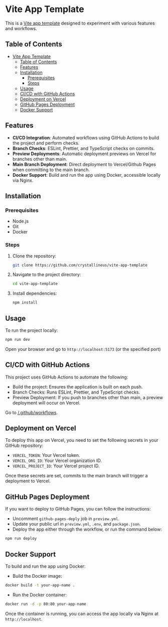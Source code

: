 # Vite App Template

This is a [Vite app template](vite-app-template.vercel.app) designed to experiment with various features and workflows.


## Table of Contents

- [Vite App Template](#vite-app-template)
  - [Table of Contents](#table-of-contents)
  - [Features](#features)
  - [Installation](#installation)
    - [Prerequisites](#prerequisites)
    - [Steps](#steps)
  - [Usage](#usage)
  - [CI/CD with GitHub Actions](#cicd-with-github-actions)
  - [Deployment on Vercel](#deployment-on-vercel)
  - [GitHub Pages Deployment](#github-pages-deployment)
  - [Docker Support](#docker-support)

## Features

- **CI/CD Integration**: Automated workflows using GitHub Actions to build the project and perform checks.
- **Branch Checks**: ESLint, Prettier, and TypeScript checks on commits.
- **Preview Deployments**: Automatic deployment previews on Vercel for branches other than main.
- **Main Branch Deployment**: Direct deployment to Vercel/Github Pages when committing to the main branch.
- **Docker Support**: Build and run the app using Docker, accessible locally via Nginx.

## Installation

### Prerequisites

- Node.js
- Git
- Docker

### Steps

1. Clone the repository:
   ```bash
   git clone https://github.com/crystallineus/vite-app-template
   ```

2. Navigate to the project directory:
   ```bash
   cd vite-app-template
   ```

3. Install dependencies:
   ```bash
   npm install
   ```

## Usage
To run the project locally:
```bash
npm run dev
```
Open your browser and go to `http://localhost:5173` (or the specified port)

## CI/CD with GitHub Actions
This project uses GitHub Actions to automate the following:

- Build the project: Ensures the application is built on each push.
- Branch Checks: Runs ESLint, Prettier, and TypeScript checks.
- Preview Deployment: If you push to branches other than main, a preview deployment will occur on Vercel.

Go to [/.github/workflows](https://github.com/crystallineus/vite-app-template/tree/main/.github/workflows).

## Deployment on Vercel
To deploy this app on Vercel, you need to set the following secrets in your GitHub repository:

- `VERCEL_TOKEN`: Your Vercel token.
- `VERCEL_ORG_ID`: Your Vercel organization ID.
- `VERCEL_PROJECT_ID`: Your Vercel project ID.

Once these secrets are set, commits to the main branch will trigger a deployment to Vercel.

## GitHub Pages Deployment
If you want to deploy to GitHub Pages, you can follow the instructions:

- Uncomment `github-pages-deply` job in `preview.yml`.
- Update your public url in `preview.yml`, `.env`, and `package.json`.
- Deploy the app either through the workflow, or run the command below:
```bash
npm run deploy
```

## Docker Support
To build and run the app using Docker:

- Build the Docker image:
```bash
docker build -t your-app-name .
```
- Run the Docker container:
```bash
docker run -d -p 80:80 your-app-name
```
Once the container is running, you can access the app locally via Nginx at `http://localhost`.